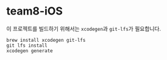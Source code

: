 # team8-iOS
이 프로젝트를 빌드하기 위해서는 `xcodegen`과 `git-lfs`가 필요합니다.
```
brew install xcodegen git-lfs
git lfs install
xcodegen generate
```
